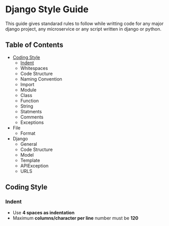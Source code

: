# Django Style Guide
This guide gives standarad rules to follow while writting code for any major django project, any microservice or any script written in django or python.

## Table of Contents
* [Coding Style](#coding-style)
	* [Indent](#indent)
	* Whitespaces
	* Code Structure
	* Naming Convention
	* Import
	* Module
	* Class
	* Function
	* String
	* Statments
	* Comments
	* Exceptions
* File
	* Format
* Django
	* General
	* Code Structure
	* Model
	* Template
	* APIException
	* URLS

## Coding Style
### Indent
* Use **4 spaces as indentation**
* Maximum **columns/character per line** number must be **120**